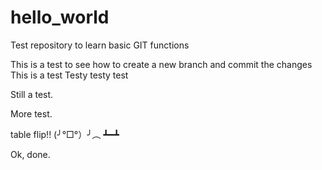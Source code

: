 # hello_world
Test repository to learn basic GIT functions

This is a test to see how to create a new branch and commit the changes
This is a test
Testy testy test


Still a test.

More test.

table flip!! (╯°□°）╯︵ ┻━┻

Ok, done.
